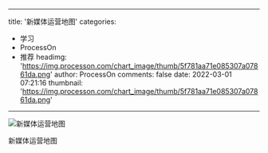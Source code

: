 
---
title: '新媒体运营地图'
categories: 
 - 学习
 - ProcessOn
 - 推荐
headimg: 'https://img.processon.com/chart_image/thumb/5f781aa71e085307a07861da.png'
author: ProcessOn
comments: false
date: 2022-03-01 07:21:16
thumbnail: 'https://img.processon.com/chart_image/thumb/5f781aa71e085307a07861da.png'
---

<div>   
<img class="thumb" alt="新媒体运营地图" src="https://img.processon.com/chart_image/thumb/5f781aa71e085307a07861da.png" referrerpolicy="no-referrer">
<p>新媒体运营地图</p>  
</div>
            